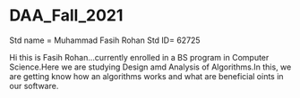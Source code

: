 # DAA_Fall_2021
Std name = Muhammad Fasih Rohan
Std ID= 62725

Hi this is Fasih Rohan...currently enrolled in a BS program in Computer Science.Here we are studying Design amd Analysis of Algorithms.In this, we are getting know how an algorithms works and what are beneficial oints in our software.

